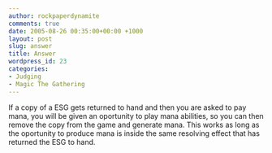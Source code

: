 ```yaml
---
author: rockpaperdynamite
comments: true
date: 2005-08-26 00:35:00+00:00 +1000
layout: post
slug: answer
title: Answer
wordpress_id: 23
categories:
- Judging
- Magic The Gathering
---
```


If a copy of a ESG gets returned to hand and then you are asked to pay mana, you will be given an oportunity to play mana abilities, so you can then remove the copy from the game and generate mana.  This works as long as the oportunity to produce mana is inside the same resolving effect that has returned the ESG to hand.




